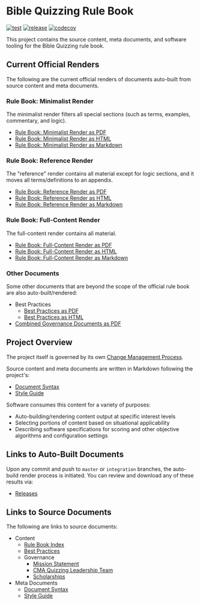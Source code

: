 # Bible Quizzing Rule Book

[![test](https://github.com/gryphonshafer/Quizzing-Rule-Book/workflows/test/badge.svg)](https://github.com/gryphonshafer/Quizzing-Rule-Book/actions?query=workflow%3Atest)
[![release](https://github.com/gryphonshafer/Quizzing-Rule-Book/workflows/release/badge.svg)](https://github.com/gryphonshafer/Quizzing-Rule-Book/actions?query=workflow%3Arelease)
[![codecov](https://codecov.io/gh/gryphonshafer/Quizzing-Rule-Book/graph/badge.svg)](https://codecov.io/gh/gryphonshafer/Quizzing-Rule-Book)

This project contains the source content, meta documents, and software tooling for the Bible Quizzing rule book.

## Current Official Renders

The following are the current official renders of documents auto-built from source content and meta documents.

### Rule Book: Minimalist Render

The minimalist render filters all special sections (such as terms, examples, commentary, and logic).

- [Rule Book: Minimalist Render as PDF](../../releases/latest/download/rule_book_min.pdf)
- [Rule Book: Minimalist Render as HTML](../../releases/latest/download/rule_book_min.html)
- [Rule Book: Minimalist Render as Markdown](../../releases/latest/download/rule_book_min.md)

### Rule Book: Reference Render

The "reference" render contains all material except for logic sections, and it moves all terms/definitions to an appendix.

- [Rule Book: Reference Render as PDF](../../releases/latest/download/rule_book_ref.pdf)
- [Rule Book: Reference Render as HTML](../../releases/latest/download/rule_book_ref.html)
- [Rule Book: Reference Render as Markdown](../../releases/latest/download/rule_book_ref.md)

### Rule Book: Full-Content Render

The full-content render contains all material.

- [Rule Book: Full-Content Render as PDF](../../releases/latest/download/rule_book_full.pdf)
- [Rule Book: Full-Content Render as HTML](../../releases/latest/download/rule_book_full.html)
- [Rule Book: Full-Content Render as Markdown](../../releases/latest/download/rule_book_full.md)

### Other Documents

Some other documents that are beyond the scope of the official rule book are also auto-built/rendered:

- Best Practices
    - [Best Practices as PDF](../../releases/latest/download/best_practices.pdf)
    - [Best Practices as HTML](../../releases/latest/download/best_practices.html)
- [Combined Governance Documents as PDF](../../releases/latest/download/governance.pdf)

## Project Overview

The project itself is governed by its own [Change Management Process](content/rule_book/change_management.md).

Source content and meta documents are written in Markdown following the project's:

- [Document Syntax](meta/syntax.md)
- [Style Guide](meta/style_guide.md)

Software consumes this content for a variety of purposes:

- Auto-building/rendering content output at specific interest levels
- Selecting portions of content based on situational applicability
- Describing software specifications for scoring and other objective algorithms and configuration settings

## Links to Auto-Built Documents

Upon any commit and push to `master` or `integration` branches, the auto-build render process is initiated. You can review and download any of these results via:

- [Releases](../../releases)

## Links to Source Documents

The following are links to source documents:

- Content
    - [Rule Book Index](content/rule_book/index.md)
    - [Best Practices](content/best_practices.md)
    - Governance
        - [Mission Statement](content/governance/mission.md)
        - [CMA Quizzing Leadership Team](content/governance/not_bylaws.md)
        - [Scholarships](content/governance/scholarships.md)
- Meta Documents
    - [Document Syntax](meta/syntax.md)
    - [Style Guide](meta/style_guide.md)
